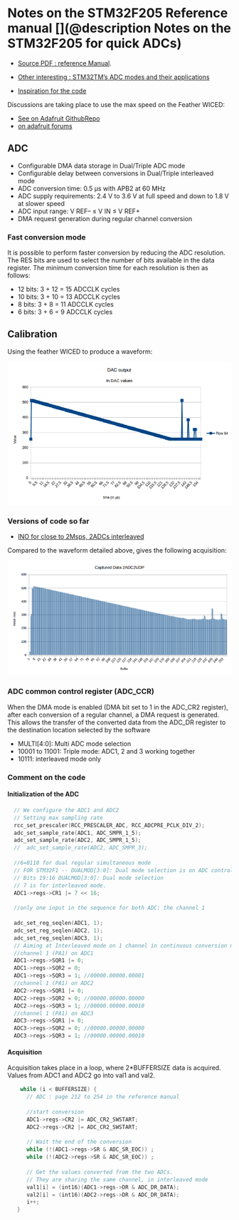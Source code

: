 # Notes on the STM32F205 Reference manual  [](@description Notes on the STM32F205 for quick ADCs)

* [Source PDF : reference Manual](/retired/croaker/datasheets/en.CD00225773_STM32F2x5_RefManual.pdf).
* [Other interesting : STM32TM’s ADC modes and their applications](/retired/croaker/datasheets/en.CD00258017.pdf)

* [Inspiration for the code](http://microcontroleurs.blogspot.fr/2015/07/realisation-dune-carte-dacquision-moins.html)

Discussions are taking place to use the max speed on the Feather WICED:

* [See on Adafruit GithubRepo](https://github.com/adafruit/Adafruit_WICED_Arduino/issues/58) 
* [on adafruit forums](https://forums.adafruit.com/viewtopic.php?f=57&p=527280)

## ADC 

* Configurable DMA data storage in Dual/Triple ADC mode
* Configurable delay between conversions in Dual/Triple interleaved mode
* ADC conversion time: 0.5 μs with APB2 at 60 MHz
* ADC supply requirements: 2.4 V to 3.6 V at full speed and down to 1.8 V at slower speed
* ADC input range: V REF– ≤ V IN ≤ V REF+
* DMA request generation during regular channel conversion


### Fast conversion mode

It is possible to perform faster conversion by reducing the ADC resolution. The RES bits are used to select the number of bits available in the data register. The minimum conversion time for each resolution is then as follows: 

* 12 bits: 3 + 12 = 15 ADCCLK cycles
* 10 bits: 3 + 10 = 13 ADCCLK cycles
* 8 bits: 3 + 8 = 11 ADCCLK cycles
* 6 bits: 3 + 6 = 9 ADCCLK cycles

## Calibration

Using the feather WICED to produce a waveform:

![](/silent/software/featherWICED/CalibrationDAC.png)




### Versions of code so far

* [INO for close to 2Msps, 2ADCs interleaved](/retired/croaker/feather_tests/2ADC2UDP.ino)

Compared to the waveform detailed above, gives the following acquisition:

![](/silent/software/featherWICED/CalibrationADC-2ADC2UDPpng.png)

### ADC common control register (ADC_CCR)

When the DMA mode is enabled (DMA bit set to 1 in the ADC_CR2 register), after each conversion of a regular channel, a DMA request is generated. This allows the transfer of the converted data from the ADC_DR register to the destination location selected by the software


* MULTI[4:0]: Multi ADC mode selection
* 10001 to 11001: Triple mode: ADC1, 2 and 3 working together
* 10111: interleaved mode only

### Comment on the code


#### Initialization of the ADC

```c
  // We configure the ADC1 and ADC2
  // Setting max sampling rate
  rcc_set_prescaler(RCC_PRESCALER_ADC, RCC_ADCPRE_PCLK_DIV_2);
  adc_set_sample_rate(ADC1, ADC_SMPR_1_5);
  adc_set_sample_rate(ADC2, ADC_SMPR_1_5);
  //  adc_set_sample_rate(ADC2, ADC_SMPR_3);

  //6=0110 for dual regular simultaneous mode
  // FOR STM32F1 -- DUALMOD[3:0]: Dual mode selection is on ADC control register 1 (ADC_CR1) - has to be changed
  // Bits 19:16 DUALMOD[3:0]: Dual mode selection
  // 7 is for interleaved mode.
  ADC1->regs->CR1 |= 7 << 16;

  //only one input in the sequence for both ADC: the channel 1

  adc_set_reg_seqlen(ADC1, 1);
  adc_set_reg_seqlen(ADC2, 1);
  adc_set_reg_seqlen(ADC3, 1);
  // Aiming at Interleaved mode on 1 channel in continuous conversion mode: triple ADC mode
  //channel 1 (PA1) on ADC1
  ADC1->regs->SQR1 |= 0;
  ADC1->regs->SQR2 = 0;
  ADC1->regs->SQR3 = 1; //00000.00000.00001
  //channel 1 (PA1) on ADC2
  ADC2->regs->SQR1 |= 0;
  ADC2->regs->SQR2 = 0; //00000.00000.00000
  ADC2->regs->SQR3 = 1; //00000.00000.00010
  //channel 1 (PA1) on ADC3
  ADC3->regs->SQR1 |= 0;
  ADC3->regs->SQR2 = 0; //00000.00000.00000
  ADC3->regs->SQR3 = 1; //00000.00000.00010
```


#### Acquisition

Acquisition takes place in a loop, where 2*BUFFERSIZE data is acquired. Values from ADC1 and ADC2 go into val1 and val2.

```c
    while (i < BUFFERSIZE) {
      // ADC : page 212 to 254 in the reference manual

      //start conversion
      ADC1->regs->CR2 |= ADC_CR2_SWSTART;
      ADC2->regs->CR2 |= ADC_CR2_SWSTART;

      // Wait the end of the conversion
      while (!(ADC1->regs->SR & ADC_SR_EOC)) ;
      while (!(ADC2->regs->SR & ADC_SR_EOC)) ;

      // Get the values converted from the two ADCs.
      // They are sharing the same channel, in interleaved mode
      val1[i] = (int16)(ADC1->regs->DR & ADC_DR_DATA);
      val2[i] = (int16)(ADC2->regs->DR & ADC_DR_DATA);
      i++;
   }
```

